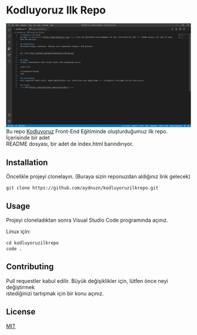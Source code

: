 # Kodluyoruz Ilk Repo
![Kodluyoruz_ilk_repo](img/kodluyoruz_ilk_proje.png)
Bu repo <ins>[Kodluyoruz](https://www.kodluyoruz.org)</ins> Front-End Eğitiminde oluşturduğumuz ilk repo. İçerisinde bir adet <br> README dosyası, bir adet de index.html barındırıyor.

## Installation
Öncelikle projeyi clonelayın. (Buraya sizin reponuzdan aldığınız link gelecek)

```
git clone https://github.com/aydnuzn/kodluyoruzilkrepo.git
```

## Usage
Projeyi cloneladıktan sonra Visual Studio Code programında açınız.

Linux için:
```
cd kodluyoruzilkrepo
code .
```
## Contributing
Pull requestler kabul edilir. Büyük değişiklikler için, lütfen önce neyi değiştirmek <br> istediğinizi tartışmak için bir konu açınız.

## License
<ins>[MIT](https://choosealicense.com/licenses/mit/)</ins>